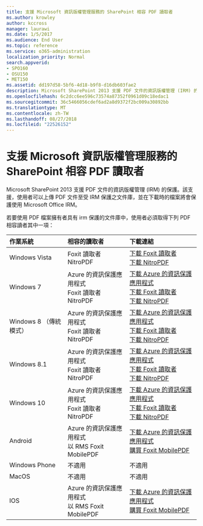 ```yaml
---
title: 支援 Microsoft 資訊版權管理服務的 SharePoint 相容 PDF 讀取者
ms.author: krowley
author: kccross
manager: laurawi
ms.date: 1/5/2017
ms.audience: End User
ms.topic: reference
ms.service: o365-administration
localization_priority: Normal
search.appverid:
- SPO160
- OSU150
- MET150
ms.assetid: dd197d58-5bf6-4d18-b9f8-d16db603fae2
description: Microsoft SharePoint 2013 支援 PDF 文件的資訊版權管理 (IRM) 的保護。該支援，使用者可以上傳 PDF 文件至受 IRM 保護之文件庫，並在下載時的檔案將會保護使用 Microsoft Office IRM。
ms.openlocfilehash: 6c2dcc6ee596c73574a87352f0961d09c18edac1
ms.sourcegitcommit: 36c5466056cdef6ad2a8d9372f2bc009a30892bb
ms.translationtype: MT
ms.contentlocale: zh-TW
ms.lasthandoff: 08/27/2018
ms.locfileid: "22526152"
---
```

# <a name="sharepoint-compatible-pdf-readers-that-support-microsoft-information-rights-management-services"></a>支援 Microsoft 資訊版權管理服務的 SharePoint 相容 PDF 讀取者

Microsoft SharePoint 2013 支援 PDF 文件的資訊版權管理 (IRM) 的保護。該支援，使用者可以上傳 PDF 文件至受 IRM 保護之文件庫，並在下載時的檔案將會保護使用 Microsoft Office IRM。
  
若要使用 PDF 檔案擁有者具有 irm 保護的文件庫中，使用者必須取得下列 PDF 相容讀者其中一項：
  
|**作業系統**|**相容的讀取者**|**下載連結**|
|:-----|:-----|:-----|
|Windows Vista  <br/> |Foxit 讀取者  <br/> NitroPDF  <br/> |[下載 Foxit 讀取者](https://go.microsoft.com/fwlink/?linkid=253210) <br/> [下載 NitroPDF](https://www.gonitro.com/pdf-reader) <br/> |
|Windows 7  <br/> |Azure 的資訊保護應用程式  <br/> Foxit 讀取者  <br/> NitroPDF  <br/> |[下載 Azure 的資訊保護應用程式](https://go.microsoft.com/fwlink/?linkid=837797) <br/> [下載 Foxit 讀取者](https://go.microsoft.com/fwlink/?linkid=253210) <br/> [下載 NitroPDF](https://www.gonitro.com/pdf-reader) <br/> |
|Windows 8 （傳統模式）  <br/> |Azure 的資訊保護應用程式  <br/> Foxit 讀取者  <br/> NitroPDF  <br/> |[下載 Azure 的資訊保護應用程式](https://go.microsoft.com/fwlink/?linkid=837797) <br/> [下載 Foxit 讀取者](https://go.microsoft.com/fwlink/?linkid=253210) <br/> [下載 NitroPDF](https://www.gonitro.com/pdf-reader) <br/> |
|Windows 8.1  <br/> |Azure 的資訊保護應用程式  <br/> Foxit 讀取者  <br/> NitroPDF  <br/> |[下載 Azure 的資訊保護應用程式](https://go.microsoft.com/fwlink/?linkid=837797) <br/> [下載 Foxit 讀取者](https://go.microsoft.com/fwlink/?linkid=253210) <br/> [下載 NitroPDF](https://www.gonitro.com/pdf-reader) <br/> |
|Windows 10  <br/> |Azure 的資訊保護應用程式  <br/> Foxit 讀取者  <br/> NitroPDF  <br/> |[下載 Azure 的資訊保護應用程式](https://go.microsoft.com/fwlink/?linkid=837797) <br/> [下載 Foxit 讀取者](https://go.microsoft.com/fwlink/?linkid=253210) <br/> [下載 NitroPDF](https://www.gonitro.com/pdf-reader) <br/> |
|Android  <br/> |Azure 的資訊保護應用程式  <br/> 以 RMS Foxit MobilePDF  <br/> |[下載 Azure 的資訊保護應用程式](https://go.microsoft.com/fwlink/?linkid=836827) <br/> [購買 Foxit MobilePDF](https://play.google.com/store/apps/details?id=com.foxit.mobile.pdf.rms) <br/> |
|Windows Phone  <br/> |不適用  <br/> |不適用  <br/> |
|MacOS  <br/> |不適用  <br/> |不適用  <br/> |
|IOS  <br/> |Azure 的資訊保護應用程式  <br/> 以 RMS Foxit MobilePDF  <br/> |[下載 Azure 的資訊保護應用程式](https://go.microsoft.com/fwlink/?linkid=836828) <br/> [購買 Foxit MobilePDF](https://play.google.com/store/apps/details?id=com.foxit.mobile.pdf.rms) <br/> |
   

